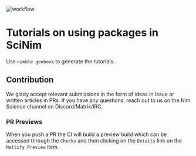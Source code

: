 ![workflow](https://github.com/SciNim/getting-started/actions/workflows/docs.yml/badge.svg)

# Tutorials on using packages in SciNim
Use ``nimble genbook`` to generate the tutorials.

## Contribution
We glady accept relevant submissions in the form of ideas in Issue or written articles in PRs. 
If you have any questions, reach out to us on the Nim Science channel on Discord/Matrix/IRC.
### PR Previews
When you push a PR the CI will build a preview build which can be accessed through the `Checks` and then clicking on the `Details` link on the `Netlify Preview` item.  

